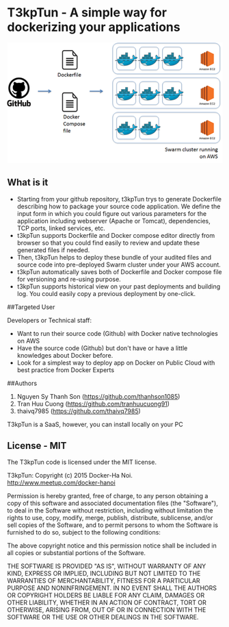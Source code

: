 T3kpTun - A simple way for dockerizing your applications
==============
![Dockerhanoi Tool](resources/Idea_definition.png "T3kpTun definition")

## What is it

* Starting from your github repository, t3kpTun trys to generate Dockerfile describing how to package your source code application. We define the input form in which you could figure out various parameters for the application including webserver (Apache or Tomcat), dependencies, TCP ports, linked services, etc. 
* t3kpTun supports Dockerfile and Docker compose editor directly from browser so that you could find easily to review and update these generated files if needed.
* Then, t3kpTun helps to deploy these bundle of your audited files and source code into pre-deployed Swarm cluster under your AWS account.
* t3kpTun automatically saves both of Dockerfile and Docker compose file for versioning and re-using purpose.
* t3kpTun supports historical view on your past deployments and building log. You could easily copy a previous deployment by one-click.

##Targeted User

Developers or Technical staff:
* Want to run their source code (Github) with Docker native technologies on AWS
* Have the source code (Github) but don't have or have a little knowledges about Docker before.
* Look for a simplest way to deploy app on Docker on Public Cloud with best practice from Docker Experts

##Authors

1. Nguyen Sy Thanh Son (https://github.com/thanhson1085)
2. Tran Huu Cuong (https://github.com/tranhuucuong91)
3. thaivq7985 (https://github.com/thaivq7985)

T3kpTun is a SaaS, however, you can install locally on your PC

## License - MIT

The T3kpTun code is licensed under the MIT license.

T3kpTun: Copyright (c) 2015 Docker-Ha Noi. http://www.meetup.com/docker-hanoi

Permission is hereby granted, free of charge, to any person obtaining a copy
of this software and associated documentation files (the "Software"), to deal
in the Software without restriction, including without limitation the rights
to use, copy, modify, merge, publish, distribute, sublicense, and/or sell
copies of the Software, and to permit persons to whom the Software is
furnished to do so, subject to the following conditions:

The above copyright notice and this permission notice shall be included in
all copies or substantial portions of the Software.

THE SOFTWARE IS PROVIDED "AS IS", WITHOUT WARRANTY OF ANY KIND, EXPRESS OR
IMPLIED, INCLUDING BUT NOT LIMITED TO THE WARRANTIES OF MERCHANTABILITY,
FITNESS FOR A PARTICULAR PURPOSE AND NONINFRINGEMENT. IN NO EVENT SHALL THE
AUTHORS OR COPYRIGHT HOLDERS BE LIABLE FOR ANY CLAIM, DAMAGES OR OTHER
LIABILITY, WHETHER IN AN ACTION OF CONTRACT, TORT OR OTHERWISE, ARISING FROM,
OUT OF OR IN CONNECTION WITH THE SOFTWARE OR THE USE OR OTHER DEALINGS IN
THE SOFTWARE.
